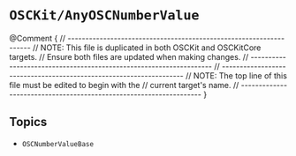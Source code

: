 # ``OSCKit/AnyOSCNumberValue``

@Comment {
    // -------------------------------------------------------------------
    // NOTE: This file is duplicated in both OSCKit and OSCKitCore targets.
    //         Ensure both files are updated when making changes.
    // -------------------------------------------------------------------
    // -------------------------------------------------------------------
    // NOTE: The top line of this file must be edited to begin with the
    //                     current target's name.
    // -------------------------------------------------------------------
}

## Topics

- ``OSCNumberValueBase``
